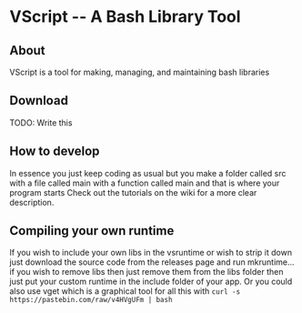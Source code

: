 # VScript -- A Bash Library Tool

## About
VScript is a tool for making, managing, and maintaining bash libraries

## Download
TODO: Write this

## How to develop
In essence you just keep coding as usual but you make a folder called src with a file called main with a function called main and that is where your program starts
Check out the tutorials on the wiki for a more clear description.

## Compiling your own runtime
If you wish to include your own libs in the vsruntime or wish to strip it down just download the source code from the releases page and run mkruntime... if you wish to remove libs then just remove them from the libs folder then just put your custom runtime in the include folder of your app. Or you could also use vget which is a graphical tool for all this with ```curl -s https://pastebin.com/raw/v4HVgUFm | bash ```

